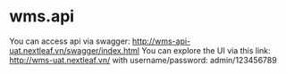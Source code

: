 # wms.api
You can access api via swagger: http://wms-api-uat.nextleaf.vn/swagger/index.html
You can explore the UI via this link: http://wms-uat.nextleaf.vn/ with username/password: admin/123456789
